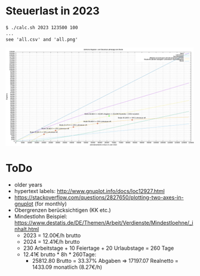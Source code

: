 # Steuerlast in 2023
```
$ ./calc.sh 2023 123500 100
...
see 'all.csv' and 'all.png'
```
![Steuerliche Belastung im Jahr 2023](https://github.com/bittorf/steuersatz-berechnung-lohnsteuer/blob/main/all.png?raw=true)

# ToDo
* older years
* hypertext labels: http://www.gnuplot.info/docs/loc12927.html
* https://stackoverflow.com/questions/2827650/plotting-two-axes-in-gnuplot (for monthly)
* Obergrenzen berücksichtigen (KK etc.)
* Mindestlohn Beispiel: https://www.destatis.de/DE/Themen/Arbeit/Verdienste/Mindestloehne/_inhalt.html
  * 2023 = 12.00€/h brutto
  * 2024 = 12.41€/h brutto
  * 230 Arbeitstage + 10 Feiertage + 20 Urlaubstage = 260 Tage
  * 12.41€ brutto * 8h * 260Tage:
    * 25812.80 Brutto = 33.37% Abgaben => 17197.07 Realnetto = 1433.09 monatlich (8.27€/h)
